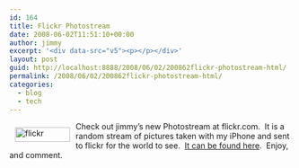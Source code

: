 ```yaml
---
id: 164
title: Flickr Photostream
date: 2008-06-02T11:51:10+00:00
author: jimmy
excerpt: '<div data-src="v5"><p></p></div>'
layout: post
guid: http://localhost:8888/2008/06/02/200862flickr-photostream-html/
permalink: /2008/06/02/200862flickr-photostream-html/
categories:
  - blog
  - tech
---
```

<div data-src="v5">
  <img src="http://l.yimg.com/www.flickr.com/images/flickr_logo_gamma.gif.v35314.14" alt="flickr" hspace="10" vspace="10" width="98" height="26" align="left" /> Check out jimmy&#8217;s new Photostream at flickr.com.  It is a random stream of pictures taken with my iPhone and sent to flickr for the world to see.  <a href="http://www.flickr.com/photos/27287323@N04/" target="_blank">It can be found here</a>.  Enjoy, and comment.
</div>